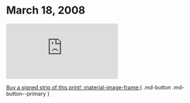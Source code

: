 # March 18, 2008

![](https://www.achewood.com/comic.php?date=03182008)

[Buy a signed strip of this print! :material-image-frame:](https://achewood-holiday-pop-up.myshopify.com/products/strip#03182008){ .md-button .md-button--primary }
